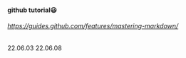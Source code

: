 
#### github tutorial:smiley:
###### https://guides.github.com/features/mastering-markdown/

22.06.03
22.06.08
